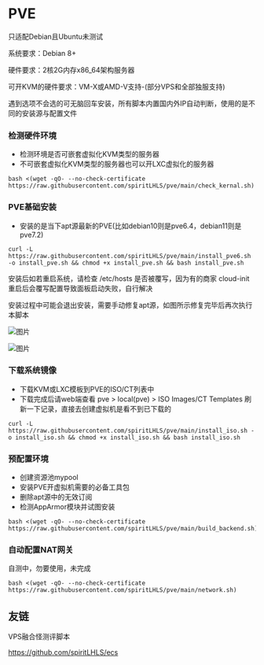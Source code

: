 # PVE

只适配Debian且Ubuntu未测试

系统要求：Debian 8+

硬件要求：2核2G内存x86_64架构服务器

可开KVM的硬件要求：VM-X或AMD-V支持-(部分VPS和全部独服支持)

遇到选项不会选的可无脑回车安装，所有脚本内置国内外IP自动判断，使用的是不同的安装源与配置文件

### 检测硬件环境

- 检测环境是否可嵌套虚拟化KVM类型的服务器
- 不可嵌套虚拟化KVM类型的服务器也可以开LXC虚拟化的服务器

```
bash <(wget -qO- --no-check-certificate https://raw.githubusercontent.com/spiritLHLS/pve/main/check_kernal.sh)
```

### PVE基础安装

- 安装的是当下apt源最新的PVE(比如debian10则是pve6.4，debian11则是pve7.2)

```
curl -L https://raw.githubusercontent.com/spiritLHLS/pve/main/install_pve6.sh -o install_pve.sh && chmod +x install_pve.sh && bash install_pve.sh
```

安装后如若重启系统，请检查 /etc/hosts 是否被覆写，因为有的商家 cloud-init 重启后会覆写配置导致面板启动失败，自行解决

安装过程中可能会退出安装，需要手动修复apt源，如图所示修复完毕后再次执行本脚本

![图片](https://user-images.githubusercontent.com/103393591/220104992-9eed2601-c170-46b9-b8b7-de141eeb6da4.png)

![图片](https://user-images.githubusercontent.com/103393591/220105032-72623188-4c44-43c0-b3f1-7ce267163687.png)

### 下载系统镜像

- 下载KVM或LXC模板到PVE的ISO/CT列表中
- 下载完成后请web端查看 pve > local(pve) > ISO Images/CT Templates 刷新一下记录，直接去创建虚拟机是看不到已下载的

```
curl -L https://raw.githubusercontent.com/spiritLHLS/pve/main/install_iso.sh -o install_iso.sh && chmod +x install_iso.sh && bash install_iso.sh
```

### 预配置环境

- 创建资源池mypool
- 安装PVE开虚拟机需要的必备工具包
- 删除apt源中的无效订阅
- 检测AppArmor模块并试图安装

```
bash <(wget -qO- --no-check-certificate https://raw.githubusercontent.com/spiritLHLS/pve/main/build_backend.sh)
```

### 自动配置NAT网关

自测中，勿要使用，未完成

```
bash <(wget -qO- --no-check-certificate https://raw.githubusercontent.com/spiritLHLS/pve/main/network.sh)
```

## 友链

VPS融合怪测评脚本

https://github.com/spiritLHLS/ecs
